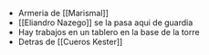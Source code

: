 - Armeria de [[Marismal]]
- [[Eliandro Nazego]] se la pasa aqui de guardia
- Hay trabajos en un tablero en la base de la torre
- Detras de [[Cueros Kester]]
